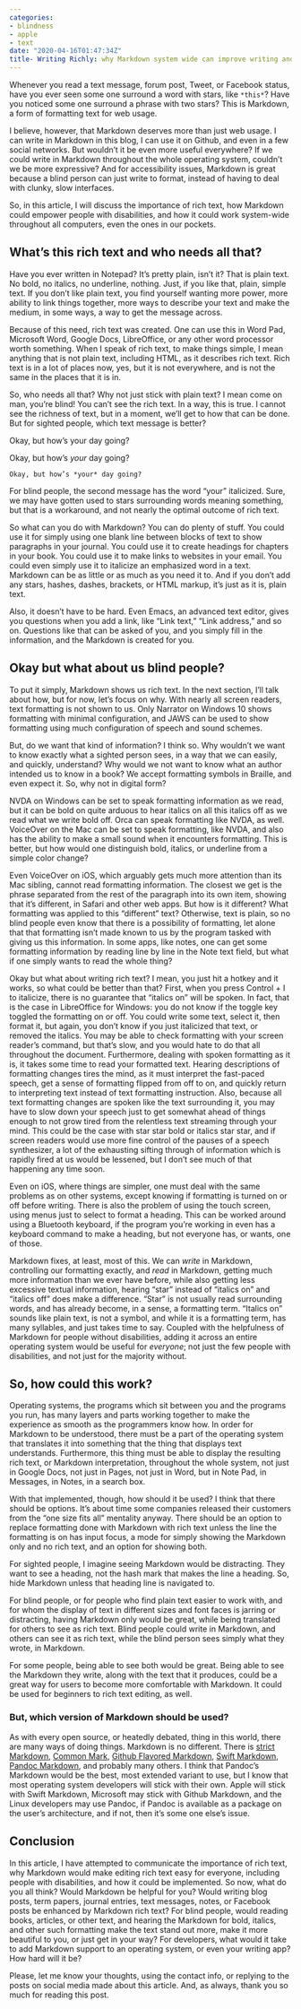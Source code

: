 ```yaml
---
categories:
- blindness
- apple
- text
date: "2020-04-16T01:47:34Z"
title- Writing Richly: why Markdown system wide can improve writing and reading
---
```


Whenever you read a text message, forum post, Tweet, or Facebook
status, have you ever seen some one surround a word with stars, like
`*this*`? Have you noticed some one surround a phrase with two stars?
This is Markdown, a form of formatting text for web usage.

I believe, however, that Markdown deserves more than just web usage. I
can write in Markdown in this blog, I can use it on Github, and even
in a few social networks. But wouldn’t it be even more useful
everywhere? If we could write in Markdown throughout the whole
operating system, couldn’t we be more expressive? And for
accessibility issues, Markdown is great because a blind person can
just write to format, instead of having to deal with clunky, slow
interfaces.

So, in this article, I will discuss the importance of rich text, how
Markdown could empower people with disabilities, and how it could work
system-wide throughout all computers, even the ones in our pockets.

## What’s this rich text and who needs all that?

Have you ever written in Notepad? It’s pretty plain, isn’t it? That is
plain text. No bold, no italics, no underline, nothing. Just, if you
like that, plain, simple text. If you don’t like plain text, you find
yourself wanting more power, more ability to link things together,
more ways to describe your text and make the medium, in some ways, a
way to get the message across.

Because of this need, rich text was created. One can use this in Word
Pad, Microsoft Word, Google Docs, LibreOffice, or any other word
processor worth something. When I speak of rich text, to make things
simple, I mean anything that is not plain text, including HTML, as it
describes rich text. Rich text is in a lot of places now, yes, but it
is not everywhere, and is not the same in the places that it is in.

So, who needs all that? Why not just stick with plain text? I mean
come on man, you’re blind! You can’t see the rich text. In a way, this
is true. I cannot see the richness of text, but in a moment, we’ll get
to how that can be done. But for sighted people, which text message is
better?

Okay, but how’s your day going?

Okay, but how’s *your* day going?

	Okay, but how’s *your* day going?

For blind people, the second message has the word “your” italicized.
Sure, we may have gotten used to stars surrounding words meaning
something, but that is a workaround, and not nearly the optimal
outcome of rich text.

So what can you do with Markdown? You can do plenty of stuff. You
could use it for simply using one blank line between blocks of text to
show paragraphs in your journal. You could use it to create headings
for chapters in your book. You could use it to make links to websites
in your email. You could even simply use it to italicize an emphasized
word in a text. Markdown can be as little or as much as you need it
to. And if you don’t add any stars, hashes, dashes, brackets, or HTML
markup, it’s just as it is, plain text.

Also, it doesn’t have to be hard. Even Emacs, an advanced text editor,
gives you questions when you add a link, like “Link text,” “Link
address,” and so on. Questions like that can be asked of you, and you
simply fill in the information, and the Markdown is created for you.

## Okay but what about us blind people?

To put it simply, Markdown shows us rich text. In the next section,
I’ll talk about how, but for now, let’s focus on why. With nearly all
screen readers, text formatting is not shown to us. Only Narrator on
Windows 10 shows formatting with minimal configuration, and JAWS can
be used to show formatting using much configuration of speech and
sound schemes.

But, do we want that kind of information? I think so. Why wouldn’t we
want to know exactly what a sighted person sees, in a way that we can
easily, and quickly, understand? Why would we not want to know what an
author intended us to know in a book? We accept formatting symbols in
Braille, and even expect it. So, why not in digital form?

NVDA on Windows can be set to speak formatting information as we read,
but it can be bold on quite arduous to hear italics on all this
italics off as we read what we write bold off. Orca can speak
formatting like NVDA, as well. VoiceOver on the Mac can be set to
speak formatting, like NVDA, and also has the ability to make a small
sound when it encounters formatting. This is better, but how would one
distinguish bold, italics, or underline from a simple color change?

Even VoiceOver on iOS, which arguably gets much more attention than
its Mac sibling, cannot read formatting information. The closest we
get is the phrase separated from the rest of the paragraph into its
own item, showing that it’s different, in Safari and other web apps.
But how is it different? What formatting was applied to this
“different” text? Otherwise, text is plain, so no blind people even
know that there is a possibility of formatting, let alone that that
formatting isn’t made known to us by the program tasked with giving us
this information. In some apps, like notes, one can get some
formatting information by reading line by line in the Note text field,
but what if one simply wants to read the whole thing?

Okay but what about writing rich text? I mean, you just hit a hotkey
and it works, so what could be better than that? First, when you press
Control + I to italicize, there is no guarantee that “italics on” will
be spoken. In fact, that is the case in LibreOffice for Windows: you
do not know if the toggle key toggled the formatting on or off. You
could write some text, select it, then format it, but again, you don’t
know if you just italicized that text, or removed the italics. You may
be able to check formatting with your screen reader’s command, but
that’s slow, and you would hate to do that all throughout the
document. Furthermore, dealing with spoken formatting as it is, it
takes some time to read your formatted text. Hearing descriptions of
formatting changes tires the mind, as it must interpret the fast-paced
speech, get a sense of formatting flipped from off to on, and quickly
return to interpreting text instead of text formatting instruction.
Also, because all text formatting changes are spoken like the text
surrounding it, you may have to slow down your speech just to get
somewhat ahead of things enough to not grow tired from the relentless
text streaming through your mind. This could be the case with star
star bold or italics star star, and if screen readers would use more
fine control of the pauses of a speech synthesizer, a lot of the
exhausting sifting through of information which is rapidly fired at us
would be lessened, but I don’t see much of that happening any time
soon.

Even on iOS, where things are simpler, one must deal with the same
problems as on other systems, except knowing if formatting is turned
on or off before writing. There is also the problem of using the touch
screen, using menus just to select to format a heading. This can be
worked around using a Bluetooth keyboard, if the program you’re
working in even has a keyboard command to make a heading, but not
everyone has, or wants, one of those.

Markdown fixes, at least, most of this. We can *write* in Markdown,
controlling our formatting exactly, and *read* in Markdown, getting
much more information than we ever have before, while also getting
less excessive textual information, hearing “star” instead of “italics
on” and “italics off” does make a difference. “Star” is not usually
read surrounding words, and has already become, in a sense, a
formatting term. “Italics on” sounds like plain text, is not a symbol,
and while it is a formatting term, has many syllables, and just takes
time to say. Coupled with the helpfulness of Markdown for people
without disabilities, adding it across an entire operating system
would be useful for *everyone*; not just the few people with
disabilities, and not just for the majority without.

## So, how could this work?

Operating systems, the programs which sit between you and the programs
you run, has many layers and parts working together to make the
experience as smooth as the programmers know how. In order for
Markdown to be understood, there must be a part of the operating
system that translates it into something that the thing that displays
text understands. Furthermore, this thing must be able to display the
resulting rich text, or Markdown interpretation, throughout the whole
system, not just in Google Docs, not just in Pages, not just in Word,
but in Note Pad, in Messages, in Notes, in a search box.

With that implemented, though, how should it be used? I think that
there should be options. It’s about time some companies released their
customers from the “one size fits all” mentality anyway. There should
be an option to replace formatting done with Markdown with rich text
unless the line the formatting is on has input focus, a mode for
simply showing the Markdown only and no rich text, and an option for
showing both.

For sighted people, I imagine seeing Markdown would be distracting.
They want to see a heading, not the hash mark that makes the line a
heading. So, hide Markdown unless that heading line is navigated to.

For blind people, or for people who find plain text easier to work
with, and for whom the display of text in different sizes and font
faces is jarring or distracting, having Markdown only would be great,
while being translated for others to see as rich text. Blind people
could write in Markdown, and others can see it as rich text, while the
blind person sees simply what they wrote, in Markdown.

For some people, being able to see both would be great. Being able to
see the Markdown they write, along with the text that it produces,
could be a great way for users to become more comfortable with
Markdown. It could be used for beginners to rich text editing, as
well.

### But, which version of Markdown should be used?

As with every open source, or heatedly debated, thing in this world,
there are many ways of doing things. Markdown is no different. There
is [strict Markdown](https://github.com/mmark-md/mmark), [Common
Mark](https://commonmark.org), [Github Flavored
Markdown](https://github.github.com/gfm/), [Swift
Markdown](https://nshipster.com/swift-documentation/), [Pandoc
Markdown](https://pandoc.org/MANUAL.html), and probably many others. I
think that Pandoc’s Markdown would be the best, most extended variant
to use, but I know that most operating system developers will stick
with their own. Apple will stick with Swift Markdown, Microsoft may
stick with Github Markdown, and the Linux developers may use Pandoc,
if Pandoc is available as a package on the user’s architecture, and if
not, then it’s some one else’s issue.

## Conclusion

In this article, I have attempted to communicate the importance of
rich text, why Markdown would make editing rich text easy for
everyone, including people with disabilities, and how it could be
implemented. So now, what do you all think? Would Markdown be helpful
for you? Would writing blog posts, term papers, journal entries, text
messages, notes, or Facebook posts be enhanced by Markdown rich text?
For blind people, would reading books, articles, or other text, and
hearing the Markdown for bold, italics, and other such formatting make
the text stand out more, make it more beautiful to you, or just get in
your way? For developers, what would it take to add Markdown support
to an operating system, or even your writing app? How hard will it be?

Please, let me know your thoughts, using the contact info, or replying
to the posts on social media made about this article. And, as always,
thank you so much for reading this post.
